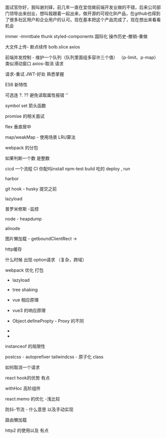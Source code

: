 面试官你好，我叫谢刘铎，前几年一直在宜信做前端开发业做的不错，后来公司部门领导出来创业，想叫我跟着一起出来，做开源的可视化BI产品，在github也得到了很多社区用户和企业用户的认可。现在基本把这个产品完成了，现在想出来看看机会







immer -immtbale
thunk
styled-components
国际化
操作历史-撤销-重做

大文件上传- 断点续传 bolb.slice   axios

前端并发控制 - 维护一个队列（队列里面组多容许三个值） （p-limit、p-map） 类似滑动窗口
axios-取消 请求

 请求-重试
 JWT-好处
熟悉掌握

ES6 新特性

可选连 ?.  ??    避免读取属性报错     ''

symbol
set 
箭头函数

     
promise 的相关面试

flex 垂直居中 

map/weakMap  - 使用场景 LRU算法

webpack 的分包

如果判断一个数 是整数

cicd 一个流程
CI 你配吗install  npm-test build
吃的 deploy   , run

harbor

git hook - husky 提交之前

lazyload

普罗米修斯 -监控

node - heapdump

alinode

图片懒加载 - getboundClientRect ->

http缓存

什么时候 出现 option请求 （复杂，跨域）

webpack  优化   打包
- lazyload
- tree shaking
- vue 相应原理
- vue3 的响应原理
- Object.definePropty - Proxy 的不同 
- 

- 



instanceof 的局限性 

postcss - 
	autoprefixer
	tailwindcss - 原子化 class





如何取消一个请求 



react hook的优势 有点 

withHoc 高阶组件

react.memo 的优化 -浅比较

防抖-节流 - 什么意思
以及手动实现

路由懒加载

http2 的使用以及 有点
